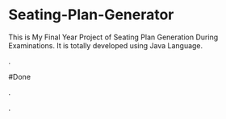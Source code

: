 # Seating-Plan-Generator

This is My Final Year Project of Seating Plan Generation During Examinations. It is totally developed using Java Language.
































.





















































#Done










































































































.




































































































































































































































































































































































































































































































.






































